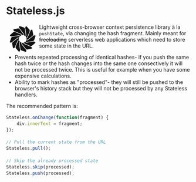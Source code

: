 # Stateless.js

<img src="https://raw.githubusercontent.com/eugene-eeo/stateless.js/master/media/small.png" hspace="10" vspace="6" align="left"/>

Lightweight cross-browser context persistence library à la
``pushState``, via changing the hash fragment. Mainly meant
for ~~freeloading~~ serverless web applications which need
to store some state in the URL.

 - Prevents repeated processing of identical hashes- if you
 push the same hash twice or the hash changes into the same
 one consectively it will not be processed twice. This is
 useful for example when you have some expensive calculations.
 - Ability to mark hashes as "processed"- they will still be
 pushed to the browser's history stack but they will not be
 processed by any Stateless handlers.

The recommended pattern is:

```js
Stateless.onChange(function(fragment) {
    div.innerText = fragment;
});

// Pull the current state from the URL
Stateless.pull();

// Skip the already processed state
Stateless.skip(processed);
Stateless.push(processed);
```
